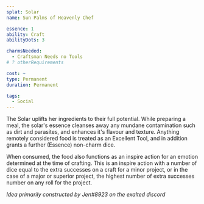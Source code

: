 ```yaml
---
splat: Solar
name: Sun Palms of Heavenly Chef

essence: 1
ability: Craft
abilityDots: 3

charmsNeeded:
  - Craftsman Needs no Tools
# ? otherRequirements

cost: ~
type: Permanent
duration: Permanent

tags:
  - Social
---
```


The Solar uplifts her ingredients to their full potential. While preparing a meal, the solar's essence cleanses away any mundane contamination such as dirt and parasites, and enhances it's flavour and texture. Anything remotely considered food is treated as an Excellent Tool, and in addition grants a further (Essence) non-charm dice.

When consumed, the food also functions as an inspire action for an emotion determined at the time of crafting. This is an inspire action with a number of dice equal to the extra successes on a craft for a minor project, or in the case of a major or superior project, the highest number of extra successes number on any roll for the project.

_Idea primarily constructed by Jen#8923 on the exalted discord_

